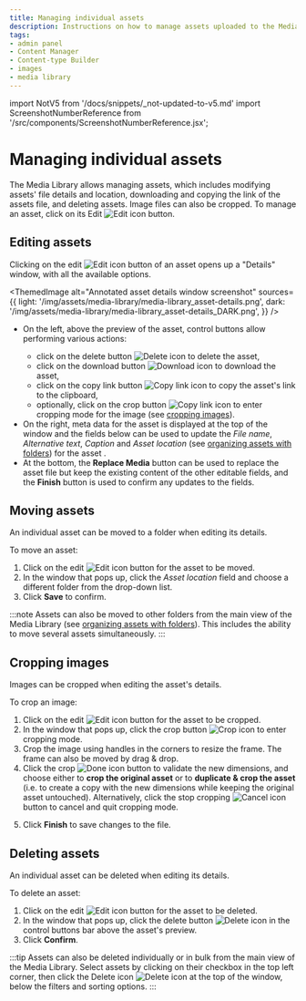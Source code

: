 ```yaml
---
title: Managing individual assets
description: Instructions on how to manage assets uploaded to the Media Library, including editing, moving, and deleting assets, and cropping images.
tags:
- admin panel
- Content Manager
- Content-type Builder
- images
- media library
---
```


import NotV5 from '/docs/snippets/_not-updated-to-v5.md'
import ScreenshotNumberReference from '/src/components/ScreenshotNumberReference.jsx';

# Managing individual assets

<NotV5/>

The Media Library allows managing assets, which includes modifying assets' file details and location, downloading and copying the link of the assets file, and deleting assets. Image files can also be cropped. To manage an asset, click on its Edit ![Edit icon](/img/assets/icons/edit.svg) button.

## Editing assets

Clicking on the edit ![Edit icon](/img/assets/icons/edit.svg) button of an asset opens up a "Details" window, with all the available options.

<ThemedImage
  alt="Annotated asset details window screenshot"
  sources={{
    light: '/img/assets/media-library/media-library_asset-details.png',
    dark: '/img/assets/media-library/media-library_asset-details_DARK.png',
  }}
/>

- On the left, above the preview of the asset, control buttons <ScreenshotNumberReference number="1" /> allow performing various actions:
  - click on the delete button ![Delete icon](/img/assets/icons/delete.svg) to delete the asset,
  - click on the download button ![Download icon](/img/assets/icons/download.svg) to download the asset,
  - click on the copy link button ![Copy link icon](/img/assets/icons/link.svg) to copy the asset's link to the clipboard,
  - optionally, click on the crop button ![Copy link icon](/img/assets/icons/crop.svg) to enter cropping mode for the image (see [cropping images](#cropping-images)).
- On the right, meta data for the asset is displayed at the top of the window <ScreenshotNumberReference number="2" /> and the fields below can be used to update the _File name_, _Alternative text_, _Caption_ and _Asset location_ (see [organizing assets with folders](/user-docs/media-library/organizing-assets-with-folders.md)) for the asset <ScreenshotNumberReference number="3" />.
- At the bottom, the **Replace Media** button <ScreenshotNumberReference number="4" /> can be used to replace the asset file but keep the existing content of the other editable fields, and the **Finish** button is used to confirm any updates to the fields.

## Moving assets

An individual asset can be moved to a folder when editing its details.

To move an asset:

1. Click on the edit ![Edit icon](/img/assets/icons/edit.svg) button for the asset to be moved.
2. In the window that pops up, click the _Asset location_ field and choose a different folder from the drop-down list.
3. Click **Save** to confirm.

:::note
Assets can also be moved to other folders from the main view of the Media Library (see [organizing assets with folders](/user-docs/media-library/organizing-assets-with-folders.md#moving-assets-to-a-folder)). This includes the ability to move several assets simultaneously.
:::

## Cropping images

Images can be cropped when editing the asset's details.

To crop an image:

1. Click on the edit ![Edit icon](/img/assets/icons/edit.svg) button for the asset to be cropped.
2. In the window that pops up, click the crop button ![Crop icon](/img/assets/icons/crop.svg) to enter cropping mode.
3. Crop the image using handles in the corners to resize the frame. The frame can also be moved by drag & drop.
4. Click the crop ![Done icon](/img/assets/icons/check_icon.svg) button to validate the new dimensions, and choose either to **crop the original asset** or to **duplicate & crop the asset** (i.e. to create a copy with the new dimensions while keeping the original asset untouched). Alternatively, click the stop cropping ![Cancel icon](/img/assets/icons/close-icon.svg) button to cancel and quit cropping mode.
<!-- TODO: ask devs because there seems to be a bug/unintuitive behavior:  choosing crop the original asset does not quit cropping mode 😅  -->
5. Click **Finish** to save changes to the file.

## Deleting assets

An individual asset can be deleted when editing its details.

To delete an asset:

1. Click on the edit ![Edit icon](/img/assets/icons/edit.svg) button for the asset to be deleted.
2. In the window that pops up, click the delete button ![Delete icon](/img/assets/icons/delete.svg) in the control buttons bar above the asset's preview.
3. Click **Confirm**.

:::tip
Assets can also be deleted individually or in bulk from the main view of the Media Library. Select assets by clicking on their checkbox in the top left corner, then click the Delete icon ![Delete icon](/img/assets/icons/delete.svg) at the top of the window, below the filters and sorting options.
:::
